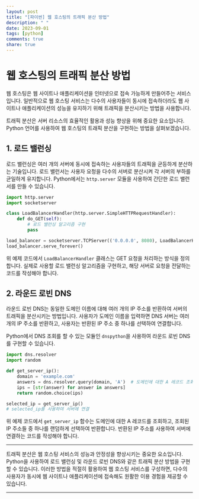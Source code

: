 ```yaml
---
layout: post
title: "[파이썬] 웹 호스팅의 트래픽 분산 방법"
description: " "
date: 2023-09-01
tags: [python]
comments: true
share: true
---
```


# 웹 호스팅의 트래픽 분산 방법

웹 호스팅은 웹 사이트나 애플리케이션을 인터넷으로 접속 가능하게 만들어주는 서비스입니다. 일반적으로 웹 호스팅 서비스는 다수의 사용자들이 동시에 접속하더라도 웹 사이트나 애플리케이션의 성능을 유지하기 위해 트래픽을 분산시키는 방법을 사용합니다. 

트래픽 분산은 서버 리소스의 효율적인 활용과 성능 향상을 위해 중요한 요소입니다. Python 언어를 사용하여 웹 호스팅의 트래픽 분산을 구현하는 방법을 살펴보겠습니다.

## 1. 로드 밸런싱

로드 밸런싱은 여러 개의 서버에 동시에 접속하는 사용자들의 트래픽을 균등하게 분산하는 기술입니다. 로드 밸런서는 사용자 요청을 다수의 서버로 분산시켜 각 서버의 부하를 균일하게 유지합니다. Python에서는 `http.server` 모듈을 사용하여 간단한 로드 밸런서를 만들 수 있습니다.

```python
import http.server
import socketserver

class LoadBalancerHandler(http.server.SimpleHTTPRequestHandler):
    def do_GET(self):
        # 로드 밸런싱 알고리즘 구현
        pass

load_balancer = socketserver.TCPServer(('0.0.0.0', 8080), LoadBalancerHandler)
load_balancer.serve_forever()
```

위 예제 코드에서 `LoadBalancerHandler` 클래스는 GET 요청을 처리하는 방식을 정의합니다. 실제로 사용할 로드 밸런싱 알고리즘을 구현하고, 해당 서버로 요청을 전달하는 코드를 작성해야 합니다.

## 2. 라운드 로빈 DNS

라운드 로빈 DNS는 동일한 도메인 이름에 대해 여러 개의 IP 주소를 반환하여 서버의 트래픽을 분산시키는 방법입니다. 사용자가 도메인 이름을 입력하면 DNS 서버는 여러 개의 IP 주소를 반환하고, 사용자는 반환된 IP 주소 중 하나를 선택하여 연결합니다.

Python에서 DNS 조회를 할 수 있는 모듈인 `dnspython`을 사용하여 라운드 로빈 DNS를 구현할 수 있습니다.

```python
import dns.resolver
import random

def get_server_ip():
    domain = 'example.com'
    answers = dns.resolver.query(domain, 'A')  # 도메인에 대한 A 레코드 조회
    ips = [str(answer) for answer in answers]
    return random.choice(ips)

selected_ip = get_server_ip()
# selected_ip를 사용하여 서버에 연결
```

위 예제 코드에서 `get_server_ip` 함수는 도메인에 대한 A 레코드를 조회하고, 조회된 IP 주소들 중 하나를 랜덤하게 선택하여 반환합니다. 반환된 IP 주소를 사용하여 서버에 연결하는 코드를 작성해야 합니다.

---

트래픽 분산은 웹 호스팅 서비스의 성능과 안정성을 향상시키는 중요한 요소입니다. Python을 사용하여 로드 밸런싱 및 라운드 로빈 DNS와 같은 트래픽 분산 방법을 구현할 수 있습니다. 이러한 방법을 적절히 활용하여 웹 호스팅 서비스를 구성하면, 다수의 사용자가 동시에 웹 사이트나 애플리케이션에 접속해도 원활한 이용 경험을 제공할 수 있습니다.

---